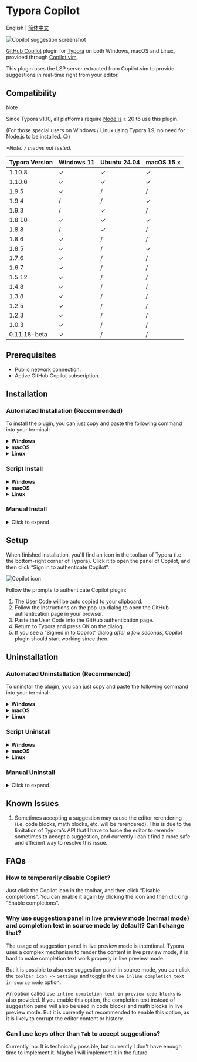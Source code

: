 # Typora Copilot

English | [简体中文](./README.zh-CN.md)

![Copilot suggestion screenshot](./docs/screenshot.png)

[GitHub Copilot](https://github.com/features/copilot) plugin for [Typora](https://typora.io/) on both Windows, macOS and Linux, provided through [Copilot.vim](https://github.com/github/copilot.vim).

This plugin uses the LSP server extracted from Copilot.vim to provide suggestions in real-time right from your editor.

## Compatibility

> [!NOTE]
>
> Since Typora v1.10, all platforms require [Node.js](https://nodejs.org/en/download) ≥ 20 to use this plugin.
>
> (For those special users on Windows / Linux using Typora 1.9, no need for Node.js to be installed. :wink:)

_\*Note: `/` means not tested._

| Typora Version | Windows 11 | Ubuntu 24.04 | macOS 15.x |
| -------------- | ---------- | ------------ | ---------- |
| 1.10.8         | ✓          | ✓            | ✓          |
| 1.10.6         | ✓          | ✓            | ✓          |
| 1.9.5          | ✓          | /            | /          |
| 1.9.4          | /          | /            | ✓          |
| 1.9.3          | /          | ✓            | /          |
| 1.8.10         | ✓          | ✓            | ✓          |
| 1.8.8          | /          | ✓            | /          |
| 1.8.6          | ✓          | /            | /          |
| 1.8.5          | ✓          | /            | ✓          |
| 1.7.6          | ✓          | /            | /          |
| 1.6.7          | ✓          | /            | /          |
| 1.5.12         | ✓          | /            | /          |
| 1.4.8          | ✓          | /            | /          |
| 1.3.8          | ✓          | /            | /          |
| 1.2.5          | ✓          | /            | /          |
| 1.2.3          | ✓          | /            | /          |
| 1.0.3          | ✓          | /            | /          |
| 0.11.18-beta   | ✓          | /            | /          |

## Prerequisites

- Public network connection.
- Active GitHub Copilot subscription.

## Installation

### Automated Installation (Recommended)

To install the plugin, you can just copy and paste the following command into your terminal:

<details>
  <summary><strong>Windows</strong></summary>

Run the following command in PowerShell **as administrator**:

```powershell
iwr -Uri "https://raw.githubusercontent.com/Snowflyt/typora-copilot/main/install.ps1" | iex
```

</details>

<details>
  <summary><strong>macOS</strong></summary>

Run the following command in your terminal:

```bash
curl -fsSL https://raw.githubusercontent.com/Snowflyt/typora-copilot/main/install.sh | sudo bash
```

</details>

<details>
  <summary><strong>Linux</strong></summary>

Run the following command in your terminal:

```bash
wget -O - https://raw.githubusercontent.com/Snowflyt/typora-copilot/main/install.sh | sudo bash
```

</details>

### Script Install

<details>
  <summary><strong>Windows</strong></summary>

For Windows users, first download the latest release from [the releases page](https://github.com/Snowflyt/typora-copilot/releases) and unzip it. Then locate to the folder where you unzipped the release and run the following command in PowerShell **as administrator**:

```powershell
.\bin\install_windows.ps1
```

If the script fails to find Typora, you can specify the path to Typora manually:

```powershell
.\bin\install_windows.ps1 -Path "C:\Program Files\Typora\" # Replace with your Typora path
# Or use the alias
# .\bin\install_windows.ps1 -p "C:\Program Files\Typora\" # Replace with your Typora path
```

</details>

<details>
  <summary><strong>macOS</strong></summary>

For macOS users, first download the latest release from [the releases page](https://github.com/Snowflyt/typora-copilot/releases) and unzip it. Then locate to the folder where you unzipped the release and run the following command in terminal:

```bash
sudo bash ./bin/install_macos.sh
```

If the script fails to find Typora, you can specify the path to Typora manually:

```bash
sudo bash ./bin/install_macos.sh --path "/Applications/Typora.app/" # Replace with your Typora path
# Or use the alias
# sudo bash ./bin/install_macos.sh -p "/Applications/Typora.app/" # Replace with your Typora path
```

You’ll see a message logging the installation directory of the plugin. _Keep it in mind, you’ll need it when uninstalling the plugin._ After that, you can safely delete the release folder.

</details>

<details>
  <summary><strong>Linux</strong></summary>

For Linux users, first download the latest release from [the releases page](https://github.com/Snowflyt/typora-copilot/releases) and unzip it. THen locate to the folder where you unzipped the release and run the following command in terminal:

```bash
sudo bash ./bin/install_linux.sh
```

If the script fails to find Typora, you can specify the path to Typora manually:

```bash
sudo bash ./bin/install_linux.sh --path "/usr/share/typora/" # Replace with your Typora path
# Or use the alias
# sudo bash ./bin/install_linux.sh -p "/usr/share/typora/" # Replace with your Typora path
```

You’ll see a message logging the installation directory of the plugin. _Keep it in mind, you’ll need it when uninstalling the plugin._ After that, you can safely delete the release folder.

</details>

### Manual Install

<details>
  <summary>Click to expand</summary>

1. Download the latest release from [the releases page](https://github.com/Snowflyt/typora-copilot/releases) and unzip it.
2. For Windows / Linux users, find `window.html` in your Typora installation folder, usually located at `<typora_root_path>/resources/`; For macOS users, find `index.html` in your Typora installation folder, usually located at `<typora_root_path>/Contents/Resources/TypeMark/`. `<typora_root_path>` is the path where Typora is installed, replace it with your real Typora installation path (note that the angle brackets `<` and `>` should also be removed). This folder is called Typora resource folder in the following steps.
3. Create a folder named `copilot` in Typora resource folder.
4. Copy the downloaded release to the `copilot` folder.
5. For Windows / Linux users, open the previous `window.html` file you found in Typora resource folder with a text editor, and add `<script src="./copilot/index.js" defer="defer"></script>` right after something like `<script src="./appsrc/window/frame.js" defer="defer"></script>` or `<script src="./app/window/frame.js" defer="defer"></script>`; For macOS users, open the previous `index.html` file you found in Typora resource folder with a text editor, and add `<script src="./copilot/index.js" defer></script>` right after something like `<script src="./appsrc/main.js" aria-hidden="true" defer></script>` or `<script src="./app/main.js" aria-hidden="true" defer></script>`.
6. Restart Typora.
7. For macOS users, if you see a warning dialog saying Typora may be damaged, Ctrl-click Typora and select “Open” to open Typora.
</details>

## Setup

When finished installation, you'll find an icon in the toolbar of Typora (i.e. the bottom-right corner of Typora). Click it to open the panel of Copilot, and then click “Sign in to authenticate Copilot”.

![Copilot icon](./docs/toolbar-icon.png)

Follow the prompts to authenticate Copilot plugin:

1. The User Code will be auto copied to your clipboard.
2. Follow the instructions on the pop-up dialog to open the GitHub authentication page in your browser.
3. Paste the User Code into the GitHub authentication page.
4. Return to Typora and press OK on the dialog.
5. If you see a “Signed in to Copilot” dialog _after a few seconds_, Copilot plugin should start working since then.

## Uninstallation

### Automated Uninstallation (Recommended)

To uninstall the plugin, you can just copy and paste the following command into your terminal:

<details>
  <summary><strong>Windows</strong></summary>

Run the following command in PowerShell **as administrator**:

```powershell
iwr -Uri "https://raw.githubusercontent.com/Snowflyt/typora-copilot/main/bin/uninstall_windows.ps1" | iex
```

</details>

<details>
  <summary><strong>macOS</strong></summary>

Run the following command in your terminal:

```bash
curl -fsSL https://raw.githubusercontent.com/Snowflyt/typora-copilot/main/bin/uninstall_macos.sh | sudo bash
```

</details>

<details>
  <summary><strong>Linux</strong></summary>

Run the following command in your terminal:

```bash
wget -O - https://raw.githubusercontent.com/Snowflyt/typora-copilot/main/bin/uninstall_linux.sh | sudo bash
```

</details>

### Script Uninstall

<details>
  <summary><strong>Windows</strong></summary>

For Windows users, locate to the installation directory of the plugin and run the following command in PowerShell **as administrator**.

```powershell
.\bin\uninstall_windows.ps1
```

You can still specify the path to Typora manually by adding `-Path` or `-p`, just like the installation script.

</details>

<details>
  <summary><strong>macOS</strong></summary>

For macOS users, locate to the installation directory of the plugin and run the following command in terminal.

```bash
sudo bash ./bin/uninstall_macos.sh
```

You can still specify the path to Typora manually by adding `--path` or `-p`, just like the installation script.

</details>

<details>
  <summary><strong>Linux</strong></summary>

For Linux users, locate to the installation directory of the plugin and run the following command in terminal.

```bash
sudo bash ./bin/uninstall_linux.sh
```

You can still specify the path to Typora manually by adding `--path` or `-p`, just like the installation script.

</details>

### Manual Uninstall

<details>
  <summary>Click to expand</summary>

1. For Windows / Linux users, find `window.html` in your Typora installation folder, usually located at `<typora_root_path>/resources/`; For macOS users, find `index.html` in your Typora installation folder, usually located at `<typora_root_path>/Contents/Resources/TypeMark/`. `<typora_root_path>` is the path where Typora is installed, replace it with your real Typora installation path (note that the angle brackets `<` and `>` should also be removed). This folder is called Typora resource folder in the following steps.
2. Delete the `copilot` folder in Typora resource folder.
3. For Windows / Linux users, open the previous `window.html` file you found in Typora resource folder with a text editor, and delete `<script src="./copilot/index.js" defer="defer"></script>`; For macOS users, open the previous `index.html` file you found in Typora resource folder with a text editor, and delete `<script src="./copilot/index.js" defer></script>`.
4. Restart Typora.
</details>

## Known Issues

1. Sometimes accepting a suggestion may cause the editor rerendering (i.e. code blocks, math blocks, etc. will be rerendered). This is due to the limitation of Typora's API that I have to force the editor to rerender sometimes to accept a suggestion, and currently I can't find a more safe and efficient way to resolve this issue.

## FAQs

### How to temporarily disable Copilot?

Just click the Copilot icon in the toolbar, and then click “Disable completions”. You can enable it again by clicking the icon and then clicking “Enable completions”.

### Why use suggestion panel in live preview mode (normal mode) and completion text in source mode by default? Can I change that?

The usage of suggestion panel in live preview mode is intentional. Typora uses a complex mechanism to render the content in live preview mode, it is hard to make completion text work properly in live preview mode.

But it is possible to also use suggestion panel in source mode, you can click the `toolbar icon -> Settings` and toggle the `Use inline completion text in source mode` option.

An option called `Use inline completion text in preview code blocks` is also provided. If you enable this option, the completion text instead of suggestion panel will also be used in code blocks and math blocks in live preview mode. But it is currently not recommended to enable this option, as it is likely to corrupt the editor content or history.

### Can I use keys other than `Tab` to accept suggestions?

Currently, no. It is technically possible, but currently I don't have enough time to implement it. Maybe I will implement it in the future.

